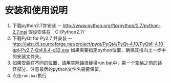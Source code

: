 安装和使用说明
================

1. 下载python2.7并安装 -- http://www.python.org/ftp/python/2.7/python-2.7.msi
   假设安装在｀C:/Python2.7/`
2. 下载PyQt for Py2.7 并安装 -- http://jaist.dl.sourceforge.net/project/pyqt/PyQt4/PyQt-4.10/PyQt4-4.10-gpl-Py2.7-Qt4.8.4-x32.exe
   如果需要指定python位置，确保其指向上一步中的安装文件夹。
3. 如果安装在不同的位置，请用实际路径替换run.bat中，第一个空格之前的路径部分，注意最后的python文件名需要保留。
4. 点击`run.bat`执行
